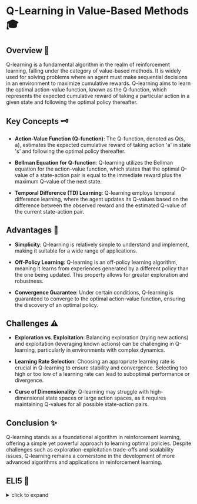# Q-Learning in Value-Based Methods 🎓

## Overview 🌟

Q-learning is a fundamental algorithm in the realm of reinforcement learning, falling under the category of value-based methods. It is widely used for solving problems where an agent must make sequential decisions in an environment to maximize cumulative rewards. Q-learning aims to learn the optimal action-value function, known as the Q-function, which represents the expected cumulative reward of taking a particular action in a given state and following the optimal policy thereafter.

## Key Concepts 🗝️

- **Action-Value Function (Q-function)**: The Q-function, denoted as Q(s, a), estimates the expected cumulative reward of taking action 'a' in state 's' and following the optimal policy thereafter.

- **Bellman Equation for Q-function**: Q-learning utilizes the Bellman equation for the action-value function, which states that the optimal Q-value of a state-action pair is equal to the immediate reward plus the maximum Q-value of the next state.

- **Temporal Difference (TD) Learning**: Q-learning employs temporal difference learning, where the agent updates its Q-values based on the difference between the observed reward and the estimated Q-value of the current state-action pair.

## Advantages 🌈

- **Simplicity**: Q-learning is relatively simple to understand and implement, making it suitable for a wide range of applications.

- **Off-Policy Learning**: Q-learning is an off-policy learning algorithm, meaning it learns from experiences generated by a different policy than the one being updated. This property allows for greater exploration and robustness.

- **Convergence Guarantee**: Under certain conditions, Q-learning is guaranteed to converge to the optimal action-value function, ensuring the discovery of an optimal policy.

## Challenges ⚠️

- **Exploration vs. Exploitation**: Balancing exploration (trying new actions) and exploitation (leveraging known actions) can be challenging in Q-learning, particularly in environments with complex dynamics.

- **Learning Rate Selection**: Choosing an appropriate learning rate is crucial in Q-learning to ensure stability and convergence. Selecting too high or too low of a learning rate can lead to suboptimal performance or divergence.

- **Curse of Dimensionality**: Q-learning may struggle with high-dimensional state spaces or large action spaces, as it requires maintaining Q-values for all possible state-action pairs.

## Conclusion ✨

Q-learning stands as a foundational algorithm in reinforcement learning, offering a simple yet powerful approach to learning optimal policies. Despite challenges such as exploration-exploitation trade-offs and scalability issues, Q-learning remains a cornerstone in the development of more advanced algorithms and applications in reinforcement learning.

## ELI5 🧒
<details>
  <summary>click to expand</summary>
  
  ## Simple Understanding
  Imagine you're a curious explorer venturing into a mysterious maze filled with treasures and traps. Your goal is to find the most valuable treasures while avoiding dangerous traps. Q-learning is like having a map that guides you through the maze, showing you which actions to take in each situation to maximize your treasure haul.

  ## Exploring the Maze with Q-Learning 🗺️⚔️

  1. **The Treasure Map**: In the world of reinforcement learning, Q-learning provides you with a treasure map, where each location in the maze represents a state, and each path or action you can take represents an action. The map tells you which actions to take from each location to maximize your treasure collection while avoiding traps.

  2. **Finding Hidden Treasures**: As you navigate the maze, you encounter treasures and traps along the way. Q-learning helps you learn from your experiences by updating the values associated with each action in each location. If taking a certain path leads to a valuable treasure, you'll remember to take that path again in the future. If it leads to a trap, you'll learn to avoid it next time.

  3. **Learning from Experience**: With each step you take, you learn from the outcomes of your actions. If a particular action leads to a rewarding treasure, you reinforce that action's value. If it leads to a trap, you adjust its value to reflect the negative outcome. Over time, you develop a strategy for navigating the maze that maximizes your treasure collection.

  ## The Power of Q-Learning 💪🎯

  1. **Optimizing Decision-Making**: Q-learning helps you make better decisions by estimating the value of each action in each situation. By following the actions with the highest expected value, you increase your chances of finding valuable treasures while minimizing the risks of encountering traps.

  2. **Efficiency and Effectiveness**: This method is efficient and effective in learning optimal policies, even in complex mazes with numerous paths and obstacles. By updating action values based on observed rewards, you continuously improve your strategy and adapt to changing circumstances.

  ## Test time 📄🖋
  
  Now, let's see if you got the concept right! Here are few easy multiple choice questions, pick the right answer:
  
  1. What is the role of Q-learning in reinforcement learning?
   - [ ] A. Estimating the value of treasure.
   - [ ] B. Directly optimizing the policy to maximize rewards.
   - [ ] C. Learning the optimal action-value function.

  <details>
    <summary>Click to reveal the correct answer and explanation</summary>

     > **Correct Answer:** C. Learning the optimal action-value function.
     > 
     > **Explanation:** Q-learning aims to learn the optimal action-value function, which represents the expected cumulative reward of taking a particular action in a given state and following the optimal policy thereafter.
  </details>
  
  2. How does Q-learning help in decision-making?
   - [ ] A. By providing a magic compass.
   - [ ] B. By estimating the value of hidden treasures.
   - [ ] C. By assessing the value of actions and selecting those with the highest expected value.

  <details>
    <summary>Click to reveal the correct answer and explanation</summary>

     > **Correct Answer:** C. By assessing the value of actions and selecting those with the highest expected value.
     > 
     > **Explanation:** Q-learning assists in decision-making by estimating the value of actions in each situation and selecting those with the highest expected value, leading to better outcomes and maximizing rewards.
  </details>
  
  3. What is one challenge faced by Q-learning?
   - [ ] A. Balancing exploration and exploitation.
   - [ ] B. Choosing the optimal learning rate.
   - [ ] C. Dealing with high-dimensional state spaces.

  <details>
    <summary>Click to reveal the correct answer and explanation</summary>

     > **Correct Answer:** A. Balancing exploration and exploitation.
     > 
     > **Explanation:** One challenge faced by Q-learning is balancing exploration (trying new actions) and exploitation (leveraging known actions) to ensure effective learning and optimal decision-making.
  </details>


The questions are quite simple and beginner friendly. Unfortunately if you miss even one, I recommend you to focus and go through the concept again. 

<h2 align= 'center'><b><font size = "10"> Happy learning! ☺ <font></b></h2>
